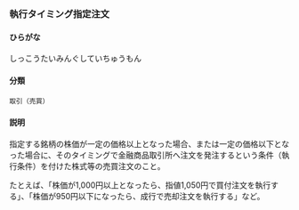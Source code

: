 <div style="display:none;">

## [あ行](securities-terms?id=あ行)
## [か行](securities-terms?id=か行)
## [さ行](securities-terms?id=さ行)

</div>

### 執行タイミング指定注文

#### ひらがな

しっこうたいみんぐしていちゅうもん

#### 分類

`取引（売買）`

#### 説明

指定する銘柄の株価が一定の価格以上となった場合、または一定の価格以下となった場合に、そのタイミングで金融商品取引所へ注文を発注するという条件（執行条件）を付けた株式等の売買注文のこと。
たとえば、「株価が1,000円以上となったら、指値1,050円で買付注文を執行する」、「株価が950円以下になったら、成行で売却注文を執行する」など。

<div style="display:none;">

## [た行](securities-terms?id=た行)
## [な行](securities-terms?id=な行)
## [は行](securities-terms?id=は行)
## [ま行](securities-terms?id=ま行)
## [や行](securities-terms?id=や行)
## [ら行](securities-terms?id=ら行)
## [わ行](securities-terms?id=わ行)
## [英数字・記号](securities-terms?id=英数字・記号)

</div>

